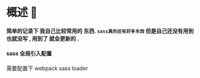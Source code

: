 # 概述 :cookie:


 #### 简单的记录下 我自己比较常用的 东西. `sass真的还有好多东西` 但是自己还没有用到 也就没写 , 用到了 就会更新的 .  






 #### sass 全局引入配置

需要配置下 webpack  sass loader